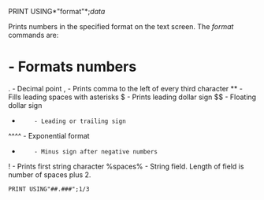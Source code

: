 PRINT USING*"format"*;*data*

Prints numbers in the specified format on the text screen.  The *format* commands are:
  #         - Formats numbers
  .         - Decimal point
  ,         - Prints comma to the left of every third character
  **        - Fills leading spaces with asterisks
  $         - Prints leading dollar sign
  $$        - Floating dollar sign
  +         - Leading or trailing sign 
  ^^^^      - Exponential format
  -         - Minus sign after negative numbers
  !         - Prints first string character
  %spaces%  - String field.  Length of field is number of spaces plus 2.

```ecb2
PRINT USING"##.###";1/3
```
